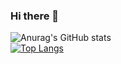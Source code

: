 ### Hi there 👋
![Anurag's GitHub stats](https://github-readme-stats.vercel.app/api?username=versayce&show_icons=true&theme=radical)  
[![Top Langs](https://github-readme-stats.vercel.app/api/top-langs/?username=versayce&theme=radical)](https://github.com/anuraghazra/github-readme-stats)

<!--
**Versayce/versayce** is a ✨ _special_ ✨ repository because its `README.md` (this file) appears on your GitHub profile.

Here are some ideas to get you started:

- 🔭 I’m currently working on ...
- 🌱 I’m currently learning ...
- 👯 I’m looking to collaborate on ...
- 🤔 I’m looking for help with ...
- 💬 Ask me about ...
- 📫 How to reach me: ...
- 😄 Pronouns: ...
- ⚡ Fun fact: ...
-->
